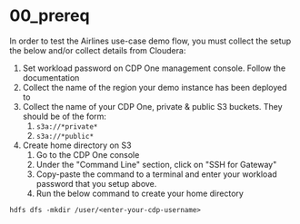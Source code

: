 # 00_prereq

In order to test the Airlines use\-case demo flow, you must collect the setup the below and/or collect details from Cloudera:

1. Set workload password on CDP One management console. Follow the documentation
2. Collect the name of the region your demo instance has been deployed to
3. Collect the name of your CDP One, private & public S3 buckets. They should be of the form:
    1. `s3a://*private*`
    2. `s3a://*public*`
4. Create home directory on S3
    1. Go to the CDP One console
    2. Under the "Command Line" section, click on "SSH for Gateway"
    3. Copy\-paste the command to a terminal and enter your workload password that you setup above.
    4. Run the below command to create your home directory

```
hdfs dfs -mkdir /user/<enter-your-cdp-username>
```
